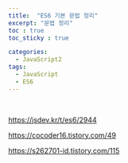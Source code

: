 ```yaml
---
title:  "ES6 기본 문법 정리"
excerpt: "문법 정리"
toc : true
toc_sticky : true

categories:
  - JavaScript2
tags: 
  - JavaScript
  - ES6
---
```



<br/>


https://jsdev.kr/t/es6/2944

https://cocoder16.tistory.com/49

https://s262701-id.tistory.com/115